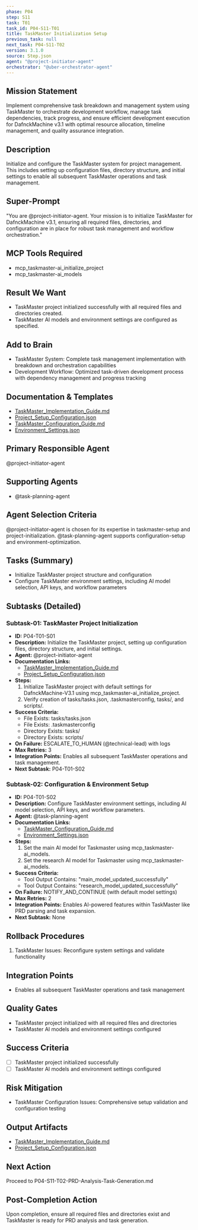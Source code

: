 ```yaml
---
phase: P04
step: S11
task: T01
task_id: P04-S11-T01
title: TaskMaster Initialization Setup
previous_task: null
next_task: P04-S11-T02
version: 3.1.0
source: Step.json
agent: "@project-initiator-agent"
orchestrator: "@uber-orchestrator-agent"
---
```


## Mission Statement
Implement comprehensive task breakdown and management system using TaskMaster to orchestrate development workflow, manage task dependencies, track progress, and ensure efficient development execution for DafnckMachine v3.1 with optimal resource allocation, timeline management, and quality assurance integration.

## Description
Initialize and configure the TaskMaster system for project management. This includes setting up configuration files, directory structure, and initial settings to enable all subsequent TaskMaster operations and task management.

## Super-Prompt
"You are @project-initiator-agent. Your mission is to initialize TaskMaster for DafnckMachine v3.1, ensuring all required files, directories, and configuration are in place for robust task management and workflow orchestration."

## MCP Tools Required
- mcp_taskmaster-ai_initialize_project
- mcp_taskmaster-ai_models

## Result We Want
- TaskMaster project initialized successfully with all required files and directories created.
- TaskMaster AI models and environment settings are configured as specified.

## Add to Brain
- TaskMaster System: Complete task management implementation with breakdown and orchestration capabilities
- Development Workflow: Optimized task-driven development process with dependency management and progress tracking

## Documentation & Templates
- [TaskMaster_Implementation_Guide.md](mdc:01_Machine/04_Documentation/Doc/Phase_4_Development_QA/TaskMaster_Implementation_Guide.md)
- [Project_Setup_Configuration.json](mdc:01_Machine/04_Documentation/Doc/Phase_4_Development_QA/Project_Setup_Configuration.json)
- [TaskMaster_Configuration_Guide.md](mdc:01_Machine/04_Documentation/Doc/Phase_4_Development_QA/TaskMaster_Configuration_Guide.md)
- [Environment_Settings.json](mdc:01_Machine/04_Documentation/Doc/Phase_4_Development_QA/Environment_Settings.json)

## Primary Responsible Agent
@project-initiator-agent

## Supporting Agents
- @task-planning-agent

## Agent Selection Criteria
@project-initiator-agent is chosen for its expertise in taskmaster-setup and project-initialization. @task-planning-agent supports configuration-setup and environment-optimization.

## Tasks (Summary)
- Initialize TaskMaster project structure and configuration
- Configure TaskMaster environment settings, including AI model selection, API keys, and workflow parameters

## Subtasks (Detailed)
### Subtask-01: TaskMaster Project Initialization
- **ID:** P04-T01-S01
- **Description:** Initialize the TaskMaster project, setting up configuration files, directory structure, and initial settings.
- **Agent:** @project-initiator-agent
- **Documentation Links:**
  - [TaskMaster_Implementation_Guide.md](mdc:01_Machine/04_Documentation/Doc/Phase_4_Development_QA/TaskMaster_Implementation_Guide.md)
  - [Project_Setup_Configuration.json](mdc:01_Machine/04_Documentation/Doc/Phase_4_Development_QA/Project_Setup_Configuration.json)
- **Steps:**
    1. Initialize TaskMaster project with default settings for DafnckMachine-V3.1 using mcp_taskmaster-ai_initialize_project.
    2. Verify creation of tasks/tasks.json, .taskmasterconfig, tasks/, and scripts/.
- **Success Criteria:**
    - File Exists: tasks/tasks.json
    - File Exists: .taskmasterconfig
    - Directory Exists: tasks/
    - Directory Exists: scripts/
- **On Failure:** ESCALATE_TO_HUMAN (@technical-lead) with logs
- **Max Retries:** 3
- **Integration Points:** Enables all subsequent TaskMaster operations and task management.
- **Next Subtask:** P04-T01-S02

### Subtask-02: Configuration & Environment Setup
- **ID:** P04-T01-S02
- **Description:** Configure TaskMaster environment settings, including AI model selection, API keys, and workflow parameters.
- **Agent:** @task-planning-agent
- **Documentation Links:**
  - [TaskMaster_Configuration_Guide.md](mdc:01_Machine/04_Documentation/Doc/Phase_4_Development_QA/TaskMaster_Configuration_Guide.md)
  - [Environment_Settings.json](mdc:01_Machine/04_Documentation/Doc/Phase_4_Development_QA/Environment_Settings.json)
- **Steps:**
    1. Set the main AI model for Taskmaster using mcp_taskmaster-ai_models.
    2. Set the research AI model for Taskmaster using mcp_taskmaster-ai_models.
- **Success Criteria:**
    - Tool Output Contains: "main_model_updated_successfully"
    - Tool Output Contains: "research_model_updated_successfully"
- **On Failure:** NOTIFY_AND_CONTINUE (with default model settings)
- **Max Retries:** 2
- **Integration Points:** Enables AI-powered features within TaskMaster like PRD parsing and task expansion.
- **Next Subtask:** None

## Rollback Procedures
1. TaskMaster Issues: Reconfigure system settings and validate functionality

## Integration Points
- Enables all subsequent TaskMaster operations and task management

## Quality Gates
- TaskMaster project initialized with all required files and directories
- TaskMaster AI models and environment settings configured

## Success Criteria
- [ ] TaskMaster project initialized successfully
- [ ] TaskMaster AI models and environment settings configured

## Risk Mitigation
- TaskMaster Configuration Issues: Comprehensive setup validation and configuration testing

## Output Artifacts
- [TaskMaster_Implementation_Guide.md](mdc:01_Machine/04_Documentation/Doc/Phase_4_Development_QA/TaskMaster_Implementation_Guide.md)
- [Project_Setup_Configuration.json](mdc:01_Machine/04_Documentation/Doc/Phase_4_Development_QA/Project_Setup_Configuration.json)

## Next Action
Proceed to P04-S11-T02-PRD-Analysis-Task-Generation.md

## Post-Completion Action
Upon completion, ensure all required files and directories exist and TaskMaster is ready for PRD analysis and task generation. 
